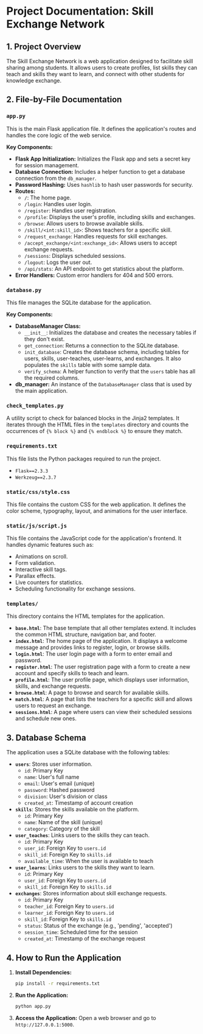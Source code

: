 # Project Documentation: Skill Exchange Network

## 1. Project Overview

The Skill Exchange Network is a web application designed to facilitate skill sharing among students. It allows users to create profiles, list skills they can teach and skills they want to learn, and connect with other students for knowledge exchange.

## 2. File-by-File Documentation

### `app.py`

This is the main Flask application file. It defines the application's routes and handles the core logic of the web service.

**Key Components:**

*   **Flask App Initialization:** Initializes the Flask app and sets a secret key for session management.
*   **Database Connection:** Includes a helper function to get a database connection from the `db_manager`.
*   **Password Hashing:** Uses `hashlib` to hash user passwords for security.
*   **Routes:**
    *   `/`: The home page.
    *   `/login`: Handles user login.
    *   `/register`: Handles user registration.
    *   `/profile`: Displays the user's profile, including skills and exchanges.
    *   `/browse`: Allows users to browse available skills.
    *   `/skill/<int:skill_id>`: Shows teachers for a specific skill.
    *   `/request_exchange`: Handles requests for skill exchanges.
    *   `/accept_exchange/<int:exchange_id>`: Allows users to accept exchange requests.
    *   `/sessions`: Displays scheduled sessions.
    *   `/logout`: Logs the user out.
    *   `/api/stats`: An API endpoint to get statistics about the platform.
*   **Error Handlers:** Custom error handlers for 404 and 500 errors.

### `database.py`

This file manages the SQLite database for the application.

**Key Components:**

*   **DatabaseManager Class:**
    *   `__init__`: Initializes the database and creates the necessary tables if they don't exist.
    *   `get_connection`: Returns a connection to the SQLite database.
    *   `init_database`: Creates the database schema, including tables for users, skills, user-teaches, user-learns, and exchanges. It also populates the `skills` table with some sample data.
    *   `verify_schema`: A helper function to verify that the `users` table has all the required columns.
*   **db\_manager:** An instance of the `DatabaseManager` class that is used by the main application.

### `check_templates.py`

A utility script to check for balanced blocks in the Jinja2 templates. It iterates through the HTML files in the `templates` directory and counts the occurrences of `{% block %}` and `{% endblock %}` to ensure they match.

### `requirements.txt`

This file lists the Python packages required to run the project.

*   `Flask==2.3.3`
*   `Werkzeug==2.3.7`

### `static/css/style.css`

This file contains the custom CSS for the web application. It defines the color scheme, typography, layout, and animations for the user interface.

### `static/js/script.js`

This file contains the JavaScript code for the application's frontend. It handles dynamic features such as:

*   Animations on scroll.
*   Form validation.
*   Interactive skill tags.
*   Parallax effects.
*   Live counters for statistics.
*   Scheduling functionality for exchange sessions.

### `templates/`

This directory contains the HTML templates for the application.

*   **`base.html`**: The base template that all other templates extend. It includes the common HTML structure, navigation bar, and footer.
*   **`index.html`**: The home page of the application. It displays a welcome message and provides links to register, login, or browse skills.
*   **`login.html`**: The user login page with a form to enter email and password.
*   **`register.html`**: The user registration page with a form to create a new account and specify skills to teach and learn.
*   **`profile.html`**: The user profile page, which displays user information, skills, and exchange requests.
*   **`browse.html`**: A page to browse and search for available skills.
*   **`match.html`**: A page that lists the teachers for a specific skill and allows users to request an exchange.
*   **`sessions.html`**: A page where users can view their scheduled sessions and schedule new ones.

## 3. Database Schema

The application uses a SQLite database with the following tables:

*   **`users`**: Stores user information.
    *   `id`: Primary Key
    *   `name`: User's full name
    *   `email`: User's email (unique)
    *   `password`: Hashed password
    *   `division`: User's division or class
    *   `created_at`: Timestamp of account creation
*   **`skills`**: Stores the skills available on the platform.
    *   `id`: Primary Key
    *   `name`: Name of the skill (unique)
    *   `category`: Category of the skill
*   **`user_teaches`**: Links users to the skills they can teach.
    *   `id`: Primary Key
    *   `user_id`: Foreign Key to `users.id`
    *   `skill_id`: Foreign Key to `skills.id`
    *   `available_time`: When the user is available to teach
*   **`user_learns`**: Links users to the skills they want to learn.
    *   `id`: Primary Key
    *   `user_id`: Foreign Key to `users.id`
    *   `skill_id`: Foreign Key to `skills.id`
*   **`exchanges`**: Stores information about skill exchange requests.
    *   `id`: Primary Key
    *   `teacher_id`: Foreign Key to `users.id`
    *   `learner_id`: Foreign Key to `users.id`
    *   `skill_id`: Foreign Key to `skills.id`
    *   `status`: Status of the exchange (e.g., 'pending', 'accepted')
    *   `session_time`: Scheduled time for the session
    *   `created_at`: Timestamp of the exchange request

## 4. How to Run the Application

1.  **Install Dependencies:**
    ```bash
    pip install -r requirements.txt
    ```
2.  **Run the Application:**
    ```bash
    python app.py
    ```
3.  **Access the Application:**
    Open a web browser and go to `http://127.0.0.1:5000`.
